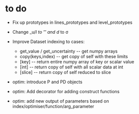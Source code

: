 # to do

- Fix up prototypes in lines_prototypes and level_prototypes

- Change _u/_l to ′″ and d_ to σ

- Improve Dataset indexing to cases:
  - get_value / get_uncertainty -- get numpy arrays
  - copy(keys,index) -- get copy of self with these limits
  - [key] -- return entire numpy array of key or scalar value
  - [int] -- return copy of self with all scalar data at int
  - [slice] -- return copy of self reduced to slice

- optim: introduce P and PD objects
- optim: Add decorator for adding construct functions
- optim: add new output of parameters based on
  index/optimiser/function/arg_parameter
